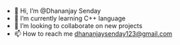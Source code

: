 - 👋 Hi, I’m @Dhananjay Senday
- 🌱 I’m currently learning C++ language
- 💞️ I’m looking to collaborate on new projects
- 📫 How to reach me dhananjaysenday123@gmail.com
